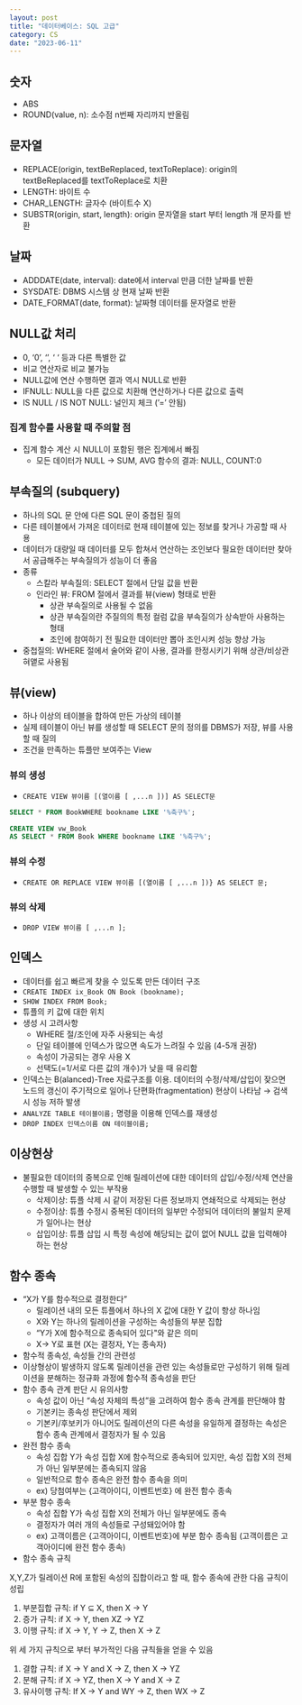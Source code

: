 ```yaml
---
layout: post
title: "데이터베이스: SQL 고급"
category: CS
date: "2023-06-11"
---
```


## 숫자

- ABS
- ROUND(value, n): 소수점 n번째 자리까지 반올림

## 문자열

- REPLACE(origin, textBeReplaced, textToReplace): origin의 textBeReplaced를 textToReplace로 치환
- LENGTH: 바이트 수
- CHAR_LENGTH: 글자수 (바이트수 X)
- SUBSTR(origin, start, length): origin 문자열을 start 부터 length 개 문자를 반환

## 날짜

- ADDDATE(date, interval): date에서 interval 만큼 더한 날짜를 반환
- SYSDATE: DBMS 시스템 상 현재 날짜 반환
- DATE_FORMAT(date, format): 날짜형 데이터를 문자열로 반환

## NULL값 처리

- 0, ‘0’, ‘’, ‘ ‘ 등과 다른 특별한 값
- 비교 연산자로 비교 불가능
- NULL값에 연산 수행하면 결과 역시 NULL로 반환
- IFNULL: NULL을 다른 값으로 치환해 연산하거나 다른 값으로 출력
- IS NULL / IS NOT NULL: 널인지 체크 (’=’ 안됨)

### 집계 함수를 사용할 때 주의할 점

- 집계 함수 계산 시 NULL이 포함된 행은 집계에서 빠짐
    - 모든 데이터가 NULL → SUM, AVG 함수의 결과: NULL, COUNT:0

## 부속질의 (subquery)

- 하나의 SQL 문 안에 다른 SQL 문이 중첩된 질의
- 다른 테이블에서 가져온 데이터로 현재 테이블에 있는 정보를 찾거나 가공할 때 사용
- 데이터가 대량일 때 데이터를 모두 합쳐서 연산하는 조인보다 필요한 데이터만 찾아서 공급해주는 부속질의가 성능이 더 좋음
- 종류
    - 스칼라 부속질의: SELECT 절에서 단일 값을 반환
    - 인라인 뷰: FROM 절에서 결과를 뷰(view) 형태로 반환
        - 상관 부속질의로 사용될 수 없음
        - 상관 부속질의란 주질의의 특정 컬럼 값을 부속질의가 상속받아 사용하는 형태
        - 조인에 참여하기 전 필요한 데이터만 뽑아 조인시켜 성능 향상 가능
- 중첩질의: WHERE 절에서 술어와 같이 사용, 결과를 한정시키기 위해 상관/비상관 혀앹로 사용됨

## 뷰(view)

- 하나 이상의 테이블을 합하여 만든 가상의 테이블
- 실제 테이블이 아닌 뷰를 생성할 때 SELECT 문의 정의를 DBMS가 저장, 뷰를 사용할 때 질의
- 조건을 만족하는 튜플만 보여주는 View

### 뷰의 생성

- `CREATE VIEW 뷰이름 [(열이름 [ ,...n ])] AS SELECT문`

```sql
SELECT * FROM BookWHERE bookname LIKE '%축구%';
```

```sql
CREATE VIEW vw_Book 
AS SELECT * FROM Book WHERE bookname LIKE '%축구%';
```

### 뷰의 수정

- `CREATE OR REPLACE VIEW 뷰이름 [(열이름 [ ,...n ])} AS SELECT 문;`

### 뷰의 삭제

- `DROP VIEW 뷰이름 [ ,...n ];`

## 인덱스

- 데이터를 쉽고 빠르게 찾을 수 있도록 만든 데이터 구조
- `CREATE INDEX ix_Book ON Book (bookname);`
- `SHOW INDEX FROM Book;`
- 튜플의 키 값에 대한 위치
- 생성 시 고려사항
    - WHERE 절/조인에 자주 사용되는 속성
    - 단일 테이블에 인덱스가 많으면 속도가 느려질 수 있음 (4-5개 권장)
    - 속성이 가공되는 경우 사용 X
    - 선택도(=1/서로 다른 값의 개수)가 낮을 때 유리함
- 인덱스는 B(alanced)-Tree 자료구조를 이용. 데이터의 수정/삭제/삽입이 잦으면 노드의 갱신이 주기적으로 일어나 단편화(fragmentation) 현상이 나타남 → 검색 시 성능 저하 발생
- `ANALYZE TABLE 테이블이름;` 명령을 이용해 인덱스를 재생성
- `DROP INDEX 인덱스이름 ON 테이블이름;`

## 이상현상

- 불필요한 데이터의 중복으로 인해 릴레이션에 대한 데이터의 삽입/수정/삭제 연산을 수행할 때 발생할 수 있는 부작용
    - 삭제이상: 튜플 삭제 시 같이 저장된 다른 정보까지 연쇄적으로 삭제되는 현상
    - 수정이상: 튜플 수정시 중복된 데이터의 일부만 수정되어 데이터의 불일치 문제가 일어나는 현상
    - 삽입이상: 튜플 삽입 시 특정 속성에 해당되는 값이 없어 NULL 값을 입력해야 하는 현상

## 함수 종속

- “X가 Y를 함수적으로 결정한다”
    - 릴레이션 내의 모든 튜플에서 하나의 X 값에 대한 Y 값이 항상 하나임
    - X와 Y는 하나의 릴레이션을 구성하는 속성들의 부분 집합
    - “Y가 X에 함수적으로 종속되어 있다"와 같은 의미
    - X→ Y로 표현 (X는 결정자, Y는 종속자)
- 함수적 종속성, 속성들 간의 관련성
- 이상형상이 발생하지 않도록 릴레이션을 관련 있는 속성들로만 구성하기 위해 릴레이션을 분해하는 정규화 과정에 함수적 종속성을 판단
- 함수 종속 관계 판단 시 유의사항
    - 속성 값이 아닌 “속성 자체의 특성”을 고려하여 함수 종속 관계를 판단해야 함
    - 기본키는 종속성 판단에서 제외
    - 기본키/후보키가 아니어도 릴레이션의 다른 속성을 유일하게 결정하는 속성은 함수 종속 관계에서 결정자가 될 수 있음
- 완전 함수 종속
    - 속성 집합 Y가 속성 집합 X에 함수적으로 종속되어 있지만, 속성 집합 X의 전체가 아닌 일부분에는 종속되지 않음
    - 일반적으로 함수 종속은 완전 함수 종속을 의미
    - ex) 당첨여부는 {고객아이디, 이벤트번호} 에 완전 함수 종속
- 부분 함수 종속
    - 속성 집합 Y가 속성 집합 X의 전체가 아닌 일부분에도 종속
    - 결정자가 여러 개의 속성들로 구성돼있어야 함
    - ex) 고객이름은 {고객아이디, 이벤트번호}에 부분 함수 종속됨 (고객이름은 고객아이디에 완전 함수 종속)
- 함수 종속 규칙

X,Y,Z가 릴레이션 R에 포함된 속성의 집합이라고 할 때, 함수 종속에 관한 다음 규칙이 성립

1. 부분집합 규칙: if Y $\subseteq$ X, then X → Y
2. 증가 규칙: if X → Y, then XZ → YZ
3. 이행 규칙: if X → Y, Y → Z, then X → Z

위 세 가지 규칙으로 부터 부가적인 다음 규칙들을 얻을 수 있음

1. 결합 규칙: if X → Y and X → Z, then X → YZ
2. 분해 규칙: if X → YZ, then X → Y and X → Z
3. 유사이행 규칙: If X → Y and WY → Z, then WX → Z